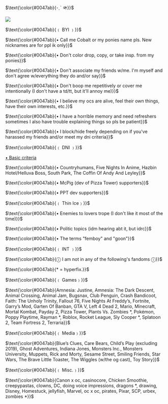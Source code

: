 <p align="left">
$\text{\color{#0047ab}{-ˏˋ 🪖}}$
</p>
<p align="left">
  <img src="https://i.imgur.com/8qrqPvd.png" />
</p>
<p align="left">
$\text{\color{#0047ab}{﹙ BYI ﹚}}$
</p>
<p align="left">
$\text{\color{#0047ab}{• Call me Cobalt or my ponies name pls. New nicknames are for ppl ik only}}$
</p>
<p align="left">
$\text{\color{#0047ab}{• Don't color drop, copy, or take insp. from my ponies}}$
</p>
<p align="left">
$\text{\color{#0047ab}{• Don't associate my friends w/me. I'm myself and don't agree w/everything they do and/or say}}$
</p>
</p>
<p align="left">
$\text{\color{#0047ab}{• Don't boop me repetitively or cover me intentionally (I don't have a td/tt, but it'll annoy me)}}$
</p>
</p>
<p align="left">
$\text{\color{#0047ab}{• I believe my ocs are alive, feel their own things, have their own interests, etc.}}$
</p>
</p>
<p align="left">
$\text{\color{#0047ab}{• I have a horrible memory and need refreshers sometimes I also have trouble explaining things so pls be patient}}$
</p>
</p>
<p align="left">
$\text{\color{#0047ab}{• I block/hide freely depending on if you've harassed my friends and/or meet my dni criteria}}$
</p>
</p>
<p align="left">
$\text{\color{#0047ab}{﹙ DNI ﹚}}$
</p>
<p align="left">
	
[• Basic criteria](https://basic-dni.crd.co/)
</p>
<p align="left">
$\text{\color{#0047ab}{• Countryhumans, Five Nights In Anime, Hazbin Hotel/Helluva Boss, South Park, The Coffin Of Andy And Leyley}}$
</p>
<p align="left">
$\text{\color{#0047ab}{• McPig (dev of Pizza Tower) supporters}}$
</p>
<p align="left">
$\text{\color{#0047ab}{• PPT dev supporters}}$
</p>
<p align="left">
$\text{\color{#0047ab}{﹙ Thin Ice﹚}}$
</p>
<p align="left">
$\text{\color{#0047ab}{• Enemies to lovers trope (I don't like it most of the time)}}$
</p>
<p align="left">
$\text{\color{#0047ab}{• Politic topics (idm hearing abt it, but idrc}}$
</p>
<p align="left">
$\text{\color{#0047ab}{• The terms "femboy" and "goon"}}$
</p>
<p align="left">
$\text{\color{#0047ab}{﹙ INT ﹚}}$
</p>
<p align="left">
$\text{\color{#0047ab}{ⓘ I am not in any of the following's fandoms ⓘ}}$
<p align="left">
$\text{\color{#0047ab}{* = hyperfix.}}$
</p>
<p align="left">
$\text{\color{#0047ab}{﹙ Games﹚}}$
</p>
<p align="left">
$\text{\color{#0047ab}{Amnesia: Justine, Amnesia: The Dark Descent, Animal Crossing, Animal Jam, Bugsnax, Club Penguin, Crash Bandicoot, Faith: The Unholy Trinity, Fallout 76, Five Nights At Freddy’s, Fortnite, Garry’s Mod, Garten Of Banban, GTA V, Left 4 Dead 2, Mario, Minecraft, Mortal Kombat, Payday 2, Pizza Tower, Plants Vs. Zombies *, Pokémon, Poppy Playtime, Rayman *, Roblox, Rocket League, Sly Cooper *, Splatoon 2, Team Fortress 2, Terraria}}$
</p>
<p align="left">
$\text{\color{#0047ab}{﹙ Media﹚}}$
</p>
<p align="left">
$\text{\color{#0047ab}{Blue’s Clues, Care Bears, Child’s Play (excluding 2019), Ghost Adventures, Indiana Jones, Monsters Inc., Monsters University, Muppets, Rick and Morty, Sesame Street, Smiling Friends, Star Wars, The Brave Little Toaster, The Wiggles (w/the og cast), Toy Story}}$
</p>
<p align="left">
$\text{\color{#0047ab}{﹙ Misc.﹚}}$
</p>
<p align="left">
$\text{\color{#0047ab}{Canon x oc, casinocore, Chicken Smoothie, creepypastas, clowns, DC, doing voice impressions, dragons *, drawing, Disney, Homestuck, jellyfish, Marvel, oc x oc, pirates, Pixar, SCP, urbex, zombies *}}$
</p>
